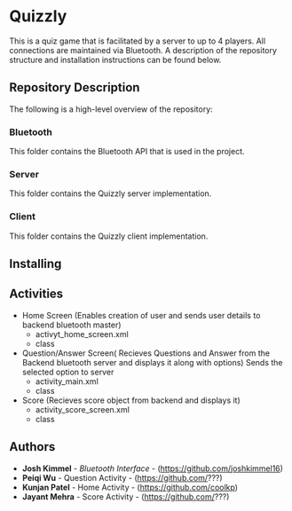 # Quizzly

This is a quiz game that is facilitated by a server to up to 4 players. All connections are maintained via Bluetooth. A description of the repository structure and installation instructions can be found below.

## Repository Description

The following is a high-level overview of the repository:

### Bluetooth

This folder contains the Bluetooth API that is used in the project. 

### Server

This folder contains the Quizzly server implementation. 

### Client

This folder contains the Quizzly client implementation.
## Installing

## Activities
  - Home Screen (Enables creation of user and sends user details to backend bluetooth master)
    - activyt_home_screen.xml
    - class
  - Question/Answer Screen( Recieves Questions and Answer from the Backend bluetooth server and displays it along with  options)  Sends the selected option to server
    - activity_main.xml
    - class
  - Score (Recieves score object from backend and displays it)
    - activity_score_screen.xml
    - class
## Authors

* **Josh Kimmel** - *Bluetooth Interface* - (https://github.com/joshkimmel16)
* **Peiqi Wu** - Question Activity - (https://github.com/???)
* **Kunjan Patel** - Home Activity - (https://github.com/coolkp)
* **Jayant Mehra** - Score Activity - (https://github.com/???)
